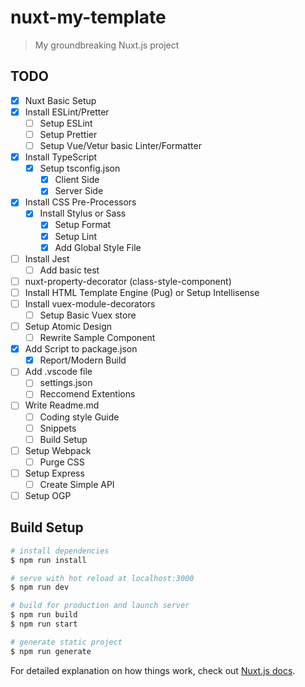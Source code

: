 # nuxt-my-template

> My groundbreaking Nuxt.js project

## TODO

- [x] Nuxt Basic Setup
- [x] Install ESLint/Pretter
  - [ ] Setup ESLint
  - [ ] Setup Prettier
  - [ ] Setup Vue/Vetur basic Linter/Formatter
- [x] Install TypeScript
  - [x] Setup tsconfig.json
    - [x] Client Side
    - [x] Server Side
- [x] Install CSS Pre-Processors
  - [x] Install Stylus or Sass
    - [x] Setup Format
    - [x] Setup Lint
    - [x] Add Global Style File
- [ ] Install Jest
  - [ ] Add basic test
- [ ] nuxt-property-decorator (class-style-component)
- [ ] Install HTML Template Engine (Pug) or Setup Intellisense
- [ ] Install vuex-module-decorators
  - [ ] Setup Basic Vuex store
- [ ] Setup Atomic Design
  - [ ] Rewrite Sample Component
- [x] Add Script to package.json
  - [x] Report/Modern Build
- [ ] Add .vscode file
  - [ ] settings.json
  - [ ] Reccomend Extentions
- [ ] Write Readme.md
  - [ ] Coding style Guide
  - [ ] Snippets
  - [ ] Build Setup
- [ ] Setup Webpack
  - [ ] Purge CSS
- [ ] Setup Express
  - [ ] Create Simple API
- [ ] Setup OGP

## Build Setup

```bash
# install dependencies
$ npm run install

# serve with hot reload at localhost:3000
$ npm run dev

# build for production and launch server
$ npm run build
$ npm run start

# generate static project
$ npm run generate
```

For detailed explanation on how things work, check out [Nuxt.js docs](https://nuxtjs.org).
